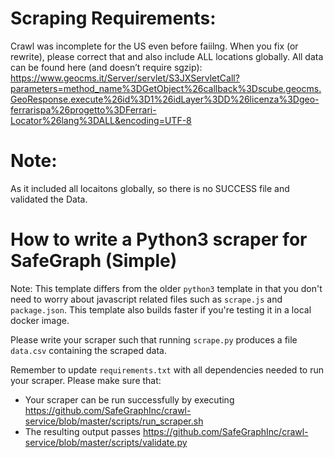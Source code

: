 
# Scraping Requirements: 

Crawl was incomplete for the US even before faiilng. When you fix (or rewrite), please correct that and also include ALL locations globally. All data can be found here (and doesn’t require sgzip): https://www.geocms.it/Server/servlet/S3JXServletCall?parameters=method_name%3DGetObject%26callback%3Dscube.geocms.GeoResponse.execute%26id%3D1%26idLayer%3DD%26licenza%3Dgeo-ferrarispa%26progetto%3DFerrari-Locator%26lang%3DALL&encoding=UTF-8

# Note: 
As it included all locaitons globally, so there is no SUCCESS file and validated the Data. 


# How to write a Python3 scraper for SafeGraph (Simple)

Note: This template differs from the older `python3` template in that you don't need to worry about javascript related files such as `scrape.js` and `package.json`. This template also builds faster if you're testing it in a local docker image.

Please write your scraper such that running `scrape.py` produces a file `data.csv` containing the scraped data.

Remember to update `requirements.txt` with all dependencies needed to run your scraper. 
Please make sure that:
* Your scraper can be run successfully by executing https://github.com/SafeGraphInc/crawl-service/blob/master/scripts/run_scraper.sh 
* The resulting output passes https://github.com/SafeGraphInc/crawl-service/blob/master/scripts/validate.py

